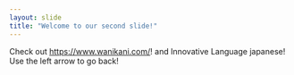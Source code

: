 ```yaml
---
layout: slide
title: "Welcome to our second slide!"
---
```

Check out https://www.wanikani.com/! and Innovative Language japanese!
Use the left arrow to go back!
